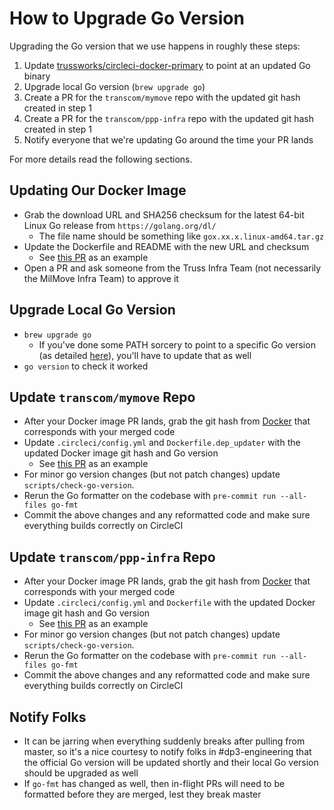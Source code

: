 # How to Upgrade Go Version

Upgrading the Go version that we use happens in roughly these steps:

1. Update [trussworks/circleci-docker-primary](https://github.com/trussworks/circleci-docker-primary) to point at an updated Go binary
2. Upgrade local Go version (`brew upgrade go`)
3. Create a PR for the `transcom/mymove` repo with the updated git hash created in step 1
4. Create a PR for the `transcom/ppp-infra` repo with the updated git hash created in step 1
5. Notify everyone that we're updating Go around the time your PR lands

For more details read the following sections.

## Updating Our Docker Image

- Grab the download URL and SHA256 checksum for the latest 64-bit Linux Go release from `https://golang.org/dl/`
  - The file name should be something like `gox.xx.x.linux-amd64.tar.gz`
- Update the Dockerfile and README with the new URL and checksum
  - See [this PR](https://github.com/trussworks/circleci-docker-primary/pull/10/files) as an example
- Open a PR and ask someone from the Truss Infra Team (not necessarily the MilMove Infra Team) to approve it

## Upgrade Local Go Version

- `brew upgrade go`
  - If you've done some PATH sorcery to point to a specific Go version (as detailed [here](https://github.com/transcom/mymove#setup-prerequisites)), you'll have to update that as well
- `go version` to check it worked

## Update `transcom/mymove` Repo

- After your Docker image PR lands, grab the git hash from [Docker](https://hub.docker.com/r/trussworks/circleci-docker-primary/tags) that corresponds with your merged code
- Update `.circleci/config.yml` and `Dockerfile.dep_updater` with the updated Docker image git hash and Go version
  - See [this PR](https://github.com/transcom/mymove/pull/1383/files) as an example
- For minor go version changes (but not patch changes) update `scripts/check-go-version`.
- Rerun the Go formatter on the codebase with `pre-commit run --all-files go-fmt`
- Commit the above changes and any reformatted code and make sure everything builds correctly on CircleCI

## Update `transcom/ppp-infra` Repo

- After your Docker image PR lands, grab the git hash from [Docker](https://hub.docker.com/r/trussworks/circleci-docker-primary/tags) that corresponds with your merged code
- Update `.circleci/config.yml` and `Dockerfile` with the updated Docker image git hash and Go version
  - See [this PR](https://github.com/transcom/ppp-infra/pull/525/files) as an example
- For minor go version changes (but not patch changes) update `scripts/check-go-version`.
- Rerun the Go formatter on the codebase with `pre-commit run --all-files go-fmt`
- Commit the above changes and any reformatted code and make sure everything builds correctly on CircleCI

## Notify Folks

- It can be jarring when everything suddenly breaks after pulling from master, so it's a nice courtesy to notify folks in #dp3-engineering that the official Go version will be updated shortly and their local Go version should be upgraded as well
- If `go-fmt` has changed as well, then in-flight PRs will need to be formatted before they are merged, lest they break master
